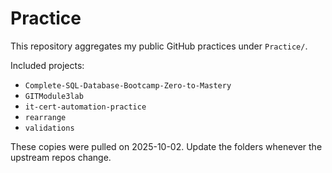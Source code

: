 # Practice

This repository aggregates my public GitHub practices under `Practice/`.

Included projects:

- `Complete-SQL-Database-Bootcamp-Zero-to-Mastery`
- `GITModule3lab`
- `it-cert-automation-practice`
- `rearrange`
- `validations`

These copies were pulled on 2025-10-02. Update the folders whenever the upstream repos change.
